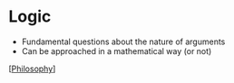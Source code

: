 # Logic

- Fundamental questions about the nature of arguments
- Can be approached in a mathematical way (or not)

[[Philosophy]]

[//begin]: # "Autogenerated link references for markdown compatibility"
[Philosophy]: philosophy "Philosophy"
[//end]: # "Autogenerated link references"